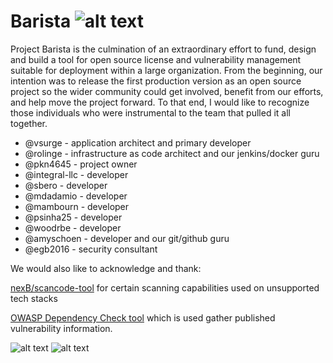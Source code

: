 # Barista ![alt text](../barista-web/src/assets/images/barista-icon.png)

Project Barista is the culmination of an extraordinary effort to fund, design and build a tool for open source license and vulnerability management suitable for deployment within a large organization.  From the beginning, our intention was to release the first production version as an open source project so the wider community could get involved, benefit from our efforts, and help move the project forward.  To that end, I would like to recognize those individuals who were instrumental to the team that pulled it all together.

- @vsurge - application architect and primary developer
- @rolinge - infrastructure as code architect and our jenkins/docker guru
- @pkn4645 - project owner
- @integral-llc - developer
- @sbero - developer
- @mdadamio - developer
- @mambourn - developer
- @psinha25 - developer
- @woodrbe - developer
- @amyschoen - developer and our git/github guru
- @egb2016 - security consultant

We would also like to acknowledge and thank:

[nexB/scancode-tool](https://github.com/nexB/scancode-toolkit) for certain scanning capabilities used on unsupported tech stacks

[OWASP Dependency Check tool](https://github.com/jeremylong/DependencyCheck) which is used gather published vulnerability information.

![alt text](./images/barista-contributors-1.png)
![alt text](./images/barista-contributors-2.png)
